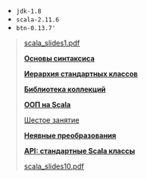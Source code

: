 
* `jdk-1.8`
* `scala-2.11.6`
* `btn-0.13.7'`



> [scala_slides1.pdf](http://ccfit.nsu.ru/~den/Scala/scala_slides1.pdf)
>
> [**Основы синтаксиса**](http://ccfit.nsu.ru/~den/Scala/scala_slides2.pdf)
>
> [**Иерархия стандартных классов**](http://ccfit.nsu.ru/~den/Scala/scala_slides3.pdf)
>
> [**Библиотека коллекций**](http://ccfit.nsu.ru/~den/Scala/scala_slides4.pdf)
>
> [**ООП на Scala**](http://ccfit.nsu.ru/~den/Scala/scala_slides5.pdf)
>
> [Шестое занятие](http://ccfit.nsu.ru/~den/Scala/scala_slides6.pdf)
>
> [**Неявные преобразования**](http://ccfit.nsu.ru/~den/Scala/scala_slides7.pdf)
>
> [**API: стандартные Scala классы**](http://ccfit.nsu.ru/~den/Scala/scala_slides8.pdf)
>
> [scala_slides10.pdf](http://ccfit.nsu.ru/~den/Scala/scala_slides10.pdf)
